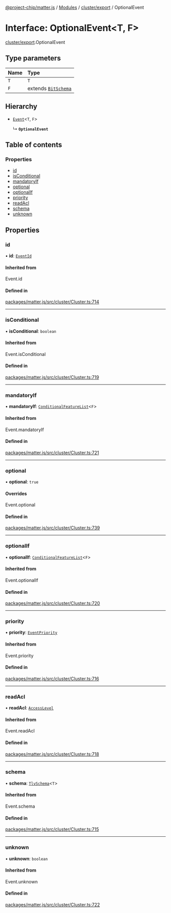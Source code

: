 [@project-chip/matter.js](../README.md) / [Modules](../modules.md) / [cluster/export](../modules/cluster_export.md) / OptionalEvent

# Interface: OptionalEvent<T, F\>

[cluster/export](../modules/cluster_export.md).OptionalEvent

## Type parameters

| Name | Type |
| :------ | :------ |
| `T` | `T` |
| `F` | extends [`BitSchema`](../modules/schema_export.md#bitschema) |

## Hierarchy

- [`Event`](../modules/cluster_export.md#event)<`T`, `F`\>

  ↳ **`OptionalEvent`**

## Table of contents

### Properties

- [id](cluster_export.OptionalEvent.md#id)
- [isConditional](cluster_export.OptionalEvent.md#isconditional)
- [mandatoryIf](cluster_export.OptionalEvent.md#mandatoryif)
- [optional](cluster_export.OptionalEvent.md#optional)
- [optionalIf](cluster_export.OptionalEvent.md#optionalif)
- [priority](cluster_export.OptionalEvent.md#priority)
- [readAcl](cluster_export.OptionalEvent.md#readacl)
- [schema](cluster_export.OptionalEvent.md#schema)
- [unknown](cluster_export.OptionalEvent.md#unknown)

## Properties

### id

• **id**: [`EventId`](../modules/datatype_export.md#eventid)

#### Inherited from

Event.id

#### Defined in

[packages/matter.js/src/cluster/Cluster.ts:714](https://github.com/project-chip/matter.js/blob/b7330d72/packages/matter.js/src/cluster/Cluster.ts#L714)

___

### isConditional

• **isConditional**: `boolean`

#### Inherited from

Event.isConditional

#### Defined in

[packages/matter.js/src/cluster/Cluster.ts:719](https://github.com/project-chip/matter.js/blob/b7330d72/packages/matter.js/src/cluster/Cluster.ts#L719)

___

### mandatoryIf

• **mandatoryIf**: [`ConditionalFeatureList`](../modules/cluster_export.md#conditionalfeaturelist)<`F`\>

#### Inherited from

Event.mandatoryIf

#### Defined in

[packages/matter.js/src/cluster/Cluster.ts:721](https://github.com/project-chip/matter.js/blob/b7330d72/packages/matter.js/src/cluster/Cluster.ts#L721)

___

### optional

• **optional**: ``true``

#### Overrides

Event.optional

#### Defined in

[packages/matter.js/src/cluster/Cluster.ts:739](https://github.com/project-chip/matter.js/blob/b7330d72/packages/matter.js/src/cluster/Cluster.ts#L739)

___

### optionalIf

• **optionalIf**: [`ConditionalFeatureList`](../modules/cluster_export.md#conditionalfeaturelist)<`F`\>

#### Inherited from

Event.optionalIf

#### Defined in

[packages/matter.js/src/cluster/Cluster.ts:720](https://github.com/project-chip/matter.js/blob/b7330d72/packages/matter.js/src/cluster/Cluster.ts#L720)

___

### priority

• **priority**: [`EventPriority`](../enums/cluster_export.EventPriority.md)

#### Inherited from

Event.priority

#### Defined in

[packages/matter.js/src/cluster/Cluster.ts:716](https://github.com/project-chip/matter.js/blob/b7330d72/packages/matter.js/src/cluster/Cluster.ts#L716)

___

### readAcl

• **readAcl**: [`AccessLevel`](../enums/cluster_export.AccessLevel.md)

#### Inherited from

Event.readAcl

#### Defined in

[packages/matter.js/src/cluster/Cluster.ts:718](https://github.com/project-chip/matter.js/blob/b7330d72/packages/matter.js/src/cluster/Cluster.ts#L718)

___

### schema

• **schema**: [`TlvSchema`](../classes/tlv_export.TlvSchema.md)<`T`\>

#### Inherited from

Event.schema

#### Defined in

[packages/matter.js/src/cluster/Cluster.ts:715](https://github.com/project-chip/matter.js/blob/b7330d72/packages/matter.js/src/cluster/Cluster.ts#L715)

___

### unknown

• **unknown**: `boolean`

#### Inherited from

Event.unknown

#### Defined in

[packages/matter.js/src/cluster/Cluster.ts:722](https://github.com/project-chip/matter.js/blob/b7330d72/packages/matter.js/src/cluster/Cluster.ts#L722)
